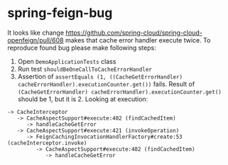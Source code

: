 # spring-feign-bug
It looks like change https://github.com/spring-cloud/spring-cloud-openfeign/pull/608 makes that cache  error handler execute twice.
To reproduce found bug please make following steps:
1. Open `DemoApplicationTests` class
2. Run test `shouldBeOneCallToCacheErrorHandler`
3. Assertion of `assertEquals (1, ((CacheGetErrorHandler) cacheErrorHandler).executionCounter.get())` fails. Result of `(CacheGetErrorHandler) cacheErrorHandler).executionCounter.get()` should be 1, but  it is 2. Looking  at execution:
```   
-> CacheInterceptor
   -> CacheAspectSupport#execute:402 (findCachedItem)
      -> handleCacheGetError 
   -> CacheAspectSupport#execute:421 (invokeOperation)
      -> FeignCachingInvocationHandlerFactory#create:53 (cacheInterceptor.invoke)
         -> CacheAspectSupport#execute:402 (findCachedItem) 
            -> handleCacheGetError
```
